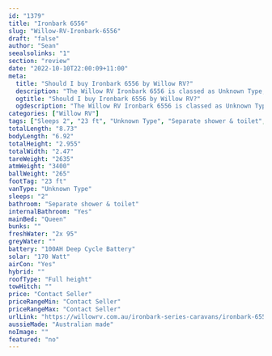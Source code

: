 ```yaml
---
id: "1379"
title: "Ironbark 6556"
slug: "Willow-RV-Ironbark-6556"
draft: "false"
author: "Sean"
seealsolinks: "1"
section: "review"
date: "2022-10-10T22:00:09+11:00"
meta:
  title: "Should I buy Ironbark 6556 by Willow RV?"
  description: "The Willow RV Ironbark 6556 is classed as Unknown Type, and sleeps 2 people. It is Australian made and comes in at 23 ft. It generally has Separate shower & toilet."
  ogtitle: "Should I buy Ironbark 6556 by Willow RV?"
  ogdescription: "The Willow RV Ironbark 6556 is classed as Unknown Type, and sleeps 2 people. It is Australian made and comes in at 23 ft. It generally has Separate shower & toilet."
categories: ["Willow RV"]
tags: ["Sleeps 2", "23 ft", "Unknown Type", "Separate shower & toilet", "Full height", "Price Unknown"]
totalLength: "8.73"
bodyLength: "6.92"
totalHeight: "2.955"
totalWidth: "2.47"
tareWeight: "2635"
atmWeight: "3400"
ballWeight: "265"
footTag: "23 ft"
vanType: "Unknown Type"
sleeps: "2"
bathroom: "Separate shower & toilet"
internalBathroom: "Yes"
mainBed: "Queen"
bunks: ""
freshWater: "2x 95"
greyWater: ""
battery: "100AH Deep Cycle Battery"
solar: "170 Watt"
airCon: "Yes"
hybrid: ""
roofType: "Full height"
towHitch: ""
price: "Contact Seller"
priceRangeMin: "Contact Seller"
priceRangeMax: "Contact Seller"
urlLink: "https://willowrv.com.au/ironbark-series-caravans/ironbark-6556/"
aussieMade: "Australian made"
noImage: ""
featured: "no"
---
```

